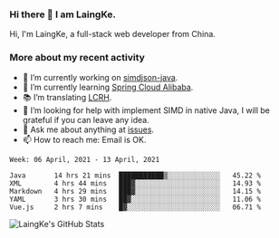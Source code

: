 ### Hi there 👋 I am LaingKe.

Hi, I'm LaingKe, a full-stack web developer from China.

### More about my recent activity

- 🔭 I’m currently working on [simdjson-java](https://github.com/laingke/simdjson-java).
- 🌱 I’m currently learning [Spring Cloud Alibaba](https://github.com/alibaba/spring-cloud-alibaba).
- :books: I’m translating [LCRH](https://github.com/LCTT/LCRH).
- 🤔 I’m looking for help with implement SIMD in native Java, I will be grateful if you can leave any idea.
- 💬 Ask me about anything at [issues](https://github.com/laingke/laingke/issues).
- 📫 How to reach me: Email is OK.

<!--START_SECTION:waka-->
```text
Week: 06 April, 2021 - 13 April, 2021

Java       14 hrs 21 mins  ███████████▒░░░░░░░░░░░░░   45.22 % 
XML        4 hrs 44 mins   ███▓░░░░░░░░░░░░░░░░░░░░░   14.93 % 
Markdown   4 hrs 29 mins   ███▓░░░░░░░░░░░░░░░░░░░░░   14.15 % 
YAML       3 hrs 30 mins   ██▓░░░░░░░░░░░░░░░░░░░░░░   11.06 % 
Vue.js     2 hrs 7 mins    █▓░░░░░░░░░░░░░░░░░░░░░░░   06.71 % 
```
<!--END_SECTION:waka-->

![LaingKe's GitHub Stats](https://github-readme-stats.vercel.app/api?username=laingke&show_icons=true&theme=nightowl&count_private=true)
